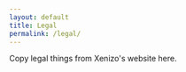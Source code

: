 ```yaml
---
layout: default
title: Legal
permalink: /legal/
---
```


Copy legal things from Xenizo's website here.
